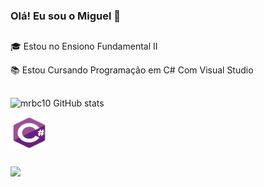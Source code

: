 ### Olá! Eu sou o Miguel 👋

##

🎓 Estou no Ensiono Fundamental II

📚 Estou Cursando Programação em C# Com Visual Studio 

##
![mrbc10 GitHub stats](https://github-readme-stats.vercel.app/api?username=mrbc10&show_icons=true&theme=radical)

  <img align="center" alt="Rafa-Csharp" height="50" width="60" src="https://raw.githubusercontent.com/devicons/devicon/master/icons/csharp/csharp-original.svg">
</div>

##

  <a href="https://instagram.com/rodrigues_miguellll" target="_blank"><img src="https://img.shields.io/badge/-Instagram-%23E4405F?style=for-the-badge&logo=instagram&logoColor=white" target="_blank"></a>

##

